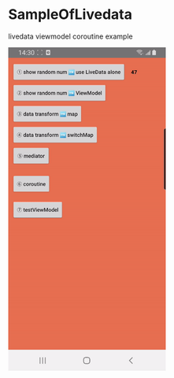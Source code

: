 # SampleOfLivedata
livedata viewmodel coroutine example

![sample-of-livedata](asset/sample-of-livedata.gif)